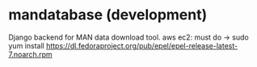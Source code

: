 # mandatabase (development)

Django backend for MAN data download tool.
aws ec2: must do -> sudo yum install https://dl.fedoraproject.org/pub/epel/epel-release-latest-7.noarch.rpm
